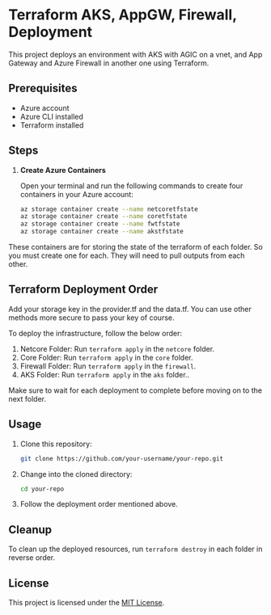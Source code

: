 # Terraform AKS, AppGW, Firewall, Deployment

This project deploys an environment with AKS with AGIC on a vnet, and App Gateway and Azure Firewall in another one using Terraform.

## Prerequisites

- Azure account
- Azure CLI installed
- Terraform installed

## Steps

1. **Create Azure Containers**

   Open your terminal and run the following commands to create four containers in your Azure account:

   ```bash
   az storage container create --name netcoretfstate
   az storage container create --name coretfstate
   az storage container create --name fwtfstate
   az storage container create --name akstfstate
   ```
These containers are for storing the state of the terraform of each folder. So you must create one for each.
They will need to pull outputs from each other.

## Terraform Deployment Order

Add your storage key in the provider.tf and the data.tf. You can use other methods more secure to pass your key of course.

To deploy the infrastructure, follow the below order:

1. Netcore Folder: Run `terraform apply` in the `netcore` folder.
2. Core Folder: Run `terraform apply` in the `core` folder.
3. Firewall Folder: Run `terraform apply` in the `firewall`.
4. AKS Folder: Run `terraform apply` in the `aks` folder..

Make sure to wait for each deployment to complete before moving on to the next folder.

## Usage

1. Clone this repository:

    ```bash
    git clone https://github.com/your-username/your-repo.git
    ```

2. Change into the cloned directory:

    ```bash
    cd your-repo
    ```

3. Follow the deployment order mentioned above.

## Cleanup

To clean up the deployed resources, run `terraform destroy` in each folder in reverse order.

## License

This project is licensed under the [MIT License](LICENSE).
